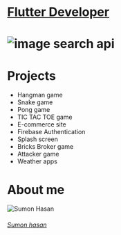 # [Flutter Developer]()

# ![image search api](https://www.alisco-it.com/wp-content/uploads/2022/01/Flutter_Featured_Logo-1024x683.png)

# Projects
- Hangman game
- Snake game
- Pong game
- TIC TAC TOE game
- E-commerce site
- Firebase Authentication
- Splash screen
- Bricks Broker game
- Attacker game
- Weather apps

# About me

![Sumon Hasan](https://avatars.githubusercontent.com/sumon-abc?size=100)

###### [Sumon hasan]()
